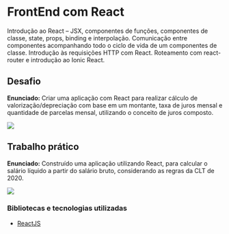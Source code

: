 # FrontEnd com React

Introdução ao React – JSX, componentes de funções, componentes de classe, state, props, binding e interpolação. Comunicação entre componentes acompanhando todo o ciclo de vida de um componentes de classe. Introdução às requisições HTTP com React. Roteamento com react-router e introdução ao Ionic React.

## Desafio

**Enunciado:** Criar uma aplicação com React para realizar cálculo de valorização/depreciação com base em um montante, taxa de juros mensal e quantidade de parcelas mensal, utilizando o conceito de juros composto.

![](https://github.com/mauricio-viana/bootcamp-fullstack/blob/master/modulo3/images/create-react-app.gif?raw=true)

## Trabalho prático

**Enunciado:** Construído uma aplicação utilizando React, para calcular o salário líquido a partir do salário bruto, considerando as regras da CLT de 2020.

![](https://github.com/mauricio-viana/bootcamp-fullstack/blob/master/modulo3/images/react-salary.gif?raw=true)

### Bibliotecas e tecnologias utilizadas

- [ReactJS](https://reactjs.org/)
